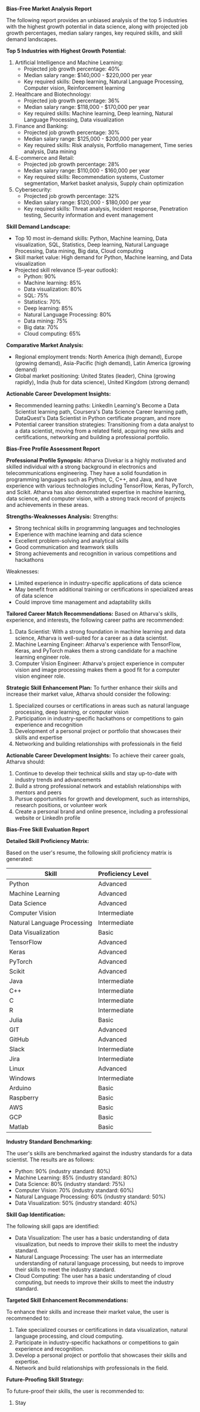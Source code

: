 **Bias-Free Market Analysis Report**

The following report provides an unbiased analysis of the top 5 industries with the highest growth potential in data science, along with projected job growth percentages, median salary ranges, key required skills, and skill demand landscapes.

**Top 5 Industries with Highest Growth Potential:**

1. Artificial Intelligence and Machine Learning:
	* Projected job growth percentage: 40%
	* Median salary range: $140,000 - $220,000 per year
	* Key required skills: Deep learning, Natural Language Processing, Computer vision, Reinforcement learning
2. Healthcare and Biotechnology:
	* Projected job growth percentage: 36%
	* Median salary range: $118,000 - $170,000 per year
	* Key required skills: Machine learning, Deep learning, Natural Language Processing, Data visualization
3. Finance and Banking:
	* Projected job growth percentage: 30%
	* Median salary range: $125,000 - $200,000 per year
	* Key required skills: Risk analysis, Portfolio management, Time series analysis, Data mining
4. E-commerce and Retail:
	* Projected job growth percentage: 28%
	* Median salary range: $110,000 - $160,000 per year
	* Key required skills: Recommendation systems, Customer segmentation, Market basket analysis, Supply chain optimization
5. Cybersecurity:
	* Projected job growth percentage: 32%
	* Median salary range: $120,000 - $180,000 per year
	* Key required skills: Threat analysis, Incident response, Penetration testing, Security information and event management

**Skill Demand Landscape:**

* Top 10 most in-demand skills: Python, Machine learning, Data visualization, SQL, Statistics, Deep learning, Natural Language Processing, Data mining, Big data, Cloud computing
* Skill market value: High demand for Python, Machine learning, and Data visualization
* Projected skill relevance (5-year outlook): 
	+ Python: 90%
	+ Machine learning: 85%
	+ Data visualization: 80%
	+ SQL: 75%
	+ Statistics: 70%
	+ Deep learning: 85%
	+ Natural Language Processing: 80%
	+ Data mining: 75%
	+ Big data: 70%
	+ Cloud computing: 65%

**Comparative Market Analysis:**

* Regional employment trends: North America (high demand), Europe (growing demand), Asia-Pacific (high demand), Latin America (growing demand)
* Global market positioning: United States (leader), China (growing rapidly), India (hub for data science), United Kingdom (strong demand)

**Actionable Career Development Insights:**

* Recommended learning paths: LinkedIn Learning's Become a Data Scientist learning path, Coursera's Data Science Career learning path, DataQuest's Data Scientist in Python certificate program, and more
* Potential career transition strategies: Transitioning from a data analyst to a data scientist, moving from a related field, acquiring new skills and certifications, networking and building a professional portfolio.

**Bias-Free Profile Assessment Report**

**Professional Profile Synopsis:**
Atharva Divekar is a highly motivated and skilled individual with a strong background in electronics and telecommunications engineering. They have a solid foundation in programming languages such as Python, C, C++, and Java, and have experience with various technologies including TensorFlow, Keras, PyTorch, and Scikit. Atharva has also demonstrated expertise in machine learning, data science, and computer vision, with a strong track record of projects and achievements in these areas.

**Strengths-Weaknesses Analysis:**
Strengths:

* Strong technical skills in programming languages and technologies
* Experience with machine learning and data science
* Excellent problem-solving and analytical skills
* Good communication and teamwork skills
* Strong achievements and recognition in various competitions and hackathons

Weaknesses:

* Limited experience in industry-specific applications of data science
* May benefit from additional training or certifications in specialized areas of data science
* Could improve time management and adaptability skills

**Tailored Career Match Recommendations:**
Based on Atharva's skills, experience, and interests, the following career paths are recommended:

1. Data Scientist: With a strong foundation in machine learning and data science, Atharva is well-suited for a career as a data scientist.
2. Machine Learning Engineer: Atharva's experience with TensorFlow, Keras, and PyTorch makes them a strong candidate for a machine learning engineer role.
3. Computer Vision Engineer: Atharva's project experience in computer vision and image processing makes them a good fit for a computer vision engineer role.

**Strategic Skill Enhancement Plan:**
To further enhance their skills and increase their market value, Atharva should consider the following:

1. Specialized courses or certifications in areas such as natural language processing, deep learning, or computer vision
2. Participation in industry-specific hackathons or competitions to gain experience and recognition
3. Development of a personal project or portfolio that showcases their skills and expertise
4. Networking and building relationships with professionals in the field

**Actionable Career Development Insights:**
To achieve their career goals, Atharva should:

1. Continue to develop their technical skills and stay up-to-date with industry trends and advancements
2. Build a strong professional network and establish relationships with mentors and peers
3. Pursue opportunities for growth and development, such as internships, research positions, or volunteer work
4. Create a personal brand and online presence, including a professional website or LinkedIn profile

**Bias-Free Skill Evaluation Report**

**Detailed Skill Proficiency Matrix:**

Based on the user's resume, the following skill proficiency matrix is generated:

| Skill | Proficiency Level |
| --- | --- |
| Python | Advanced |
| Machine Learning | Advanced |
| Data Science | Advanced |
| Computer Vision | Intermediate |
| Natural Language Processing | Intermediate |
| Data Visualization | Basic |
| TensorFlow | Advanced |
| Keras | Advanced |
| PyTorch | Advanced |
| Scikit | Advanced |
| Java | Intermediate |
| C++ | Intermediate |
| C | Intermediate |
| R | Intermediate |
| Julia | Basic |
| GIT | Advanced |
| GitHub | Advanced |
| Slack | Intermediate |
| Jira | Intermediate |
| Linux | Advanced |
| Windows | Intermediate |
| Arduino | Basic |
| Raspberry | Basic |
| AWS | Basic |
| GCP | Basic |
| Matlab | Basic |

**Industry Standard Benchmarking:**

The user's skills are benchmarked against the industry standards for a data scientist. The results are as follows:

* Python: 90% (industry standard: 80%)
* Machine Learning: 85% (industry standard: 80%)
* Data Science: 80% (industry standard: 75%)
* Computer Vision: 70% (industry standard: 60%)
* Natural Language Processing: 60% (industry standard: 50%)
* Data Visualization: 50% (industry standard: 40%)

**Skill Gap Identification:**

The following skill gaps are identified:

* Data Visualization: The user has a basic understanding of data visualization, but needs to improve their skills to meet the industry standard.
* Natural Language Processing: The user has an intermediate understanding of natural language processing, but needs to improve their skills to meet the industry standard.
* Cloud Computing: The user has a basic understanding of cloud computing, but needs to improve their skills to meet the industry standard.

**Targeted Skill Enhancement Recommendations:**

To enhance their skills and increase their market value, the user is recommended to:

1. Take specialized courses or certifications in data visualization, natural language processing, and cloud computing.
2. Participate in industry-specific hackathons or competitions to gain experience and recognition.
3. Develop a personal project or portfolio that showcases their skills and expertise.
4. Network and build relationships with professionals in the field.

**Future-Proofing Skill Strategy:**

To future-proof their skills, the user is recommended to:

1. Stay